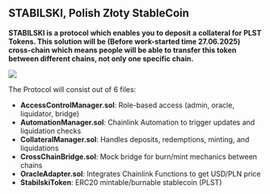 ## STABILSKI, Polish Złoty StableCoin

**STABILSKI is a protocol which enables you to deposit a collateral for PLST Tokens. This solution will be (Before work-started time 27.06.2025) cross-chain which means people will be able to transfer this token between different chains, not only one specific chain.**

![](https://pbs.twimg.com/profile_banners/1937397911677206529/1750747440/1500x500)

The Protocol will consist out of 6 files:

- **AccessControlManager.sol**: Role-based access (admin, oracle, liquidator, bridge)
- **AutomationManager.sol**: Chainlink Automation to trigger updates and liquidation checks
- **CollateralManager.sol**: Handles deposits, redemptions, minting, and liquidations
- **CrossChainBridge.sol**: Mock bridge for burn/mint mechanics between chains
- **OracleAdapter.sol**: Integrates Chainlink Functions to get USD/PLN price
- **StabilskiToken**: ERC20 mintable/burnable stablecoin (PLST)
